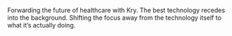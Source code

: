 Forwarding the future of healthcare with Kry. The best technology recedes into the background. Shifting the focus away from the technology itself to what it’s actually doing.
